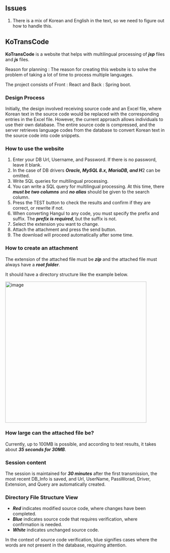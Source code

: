 ## Issues
1. There is a mix of Korean and English in the text, so we need to figure out how to handle this.

## KoTransCode
**KoTransCode** is a website that helps with multilingual processing of ***jsp*** files and ***js*** files.

Reason for planning : The reason for creating this website is to solve the problem of taking a lot of time to process multiple languages.

The project consists of Front : React and Back : Spring boot.

### Design Process
Initially, the design involved receiving source code and an Excel file, where Korean text in the source code would be replaced with the corresponding entries in the Excel file.
However, the current approach allows individuals to use their own database.
The entire source code is compressed, and the server retrieves language codes from the database to convert Korean text in the source code into code snippets.

### How to use the website
1. Enter your DB Url, Username, and Password. If there is no password, leave it blank.
2. In the case of DB drivers ***Oracle, MySQL 8.x, MariaDB, and H***2 can be omitted.
3. Write SQL queries for multilingual processing.
4. You can write a SQL query for multilingual processing. At this time, there ***must be two columns*** and ***no alias*** should be given to the search column.
5. Press the TEST button to check the results and confirm if they are correct, or rewrite if not.
6. When converting Hangul to any code, you must specify the prefix and suffix. The ***prefix is ​​required***, but the suffix is ​​not.
7. Select the extension you want to change.
8. Attach the attachment and press the send button.
9. The download will proceed automatically after some time.

### How to create an attachment
The extension of the attached file must be ***zip*** and the attached file must always have a ***root folder***.

It should have a directory structure like the example below.

<img width="446" alt="image" src="https://github.com/dukbong/sideProejct/assets/37864182/a32612ca-b212-49ed-9794-90fae7d4cc73">

### How large can the attached file be?
Currently, up to 100MB is possible, and according to test results, it takes about ***35 seconds for 30MB***.

### Session content
The session is maintained for ***30 minutes*** after the first transmission, the most recent DB_Info is saved, and Url, UserName, PassWorad, Driver, Extension, and Query are automatically created.

### Directory File Structure View
- ***Red*** indicates modified source code, where changes have been completed.
- ***Blue*** indicates source code that requires verification, where confirmation is needed.
- ***White*** indicates unchanged source code.
  
In the context of source code verification, blue signifies cases where the words are not present in the database, requiring attention.
